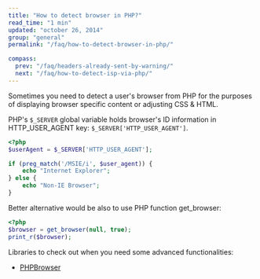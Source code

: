 ```yaml
---
title: "How to detect browser in PHP?"
read_time: "1 min"
updated: "october 26, 2014"
group: "general"
permalink: "/faq/how-to-detect-browser-in-php/"

compass:
  prev: "/faq/headers-already-sent-by-warning/"
  next: "/faq/how-to-detect-isp-via-php/"
---
```


Sometimes you need to detect a user's browser from PHP for the purposes of displaying browser specific content or adjusting CSS & HTML.

PHP's `$_SERVER` global variable holds browser's ID information in HTTP_USER_AGENT key: `$_SERVER['HTTP_USER_AGENT']`.

~~~php
<?php
$userAgent = $_SERVER['HTTP_USER_AGENT'];

if (preg_match('/MSIE/i', $user_agent)) {
    echo "Internet Explorer";
} else {
    echo "Non-IE Browser";
}
~~~

Better alternative would be also to use PHP function get_browser:

~~~php
<?php
$browser = get_browser(null, true);
print_r($browser);
~~~

Libraries to check out when you need some advanced functionalities:

* [PHPBrowser](https://github.com/gabrielbull/php-browser)
